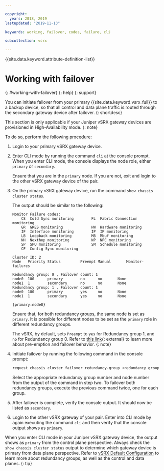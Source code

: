 ```yaml
---

copyright:
  years: 2018, 2019
lastupdated: "2019-11-13"

keywords: working, failover, codes, failure, cli

subcollection: vsrx

---
```


{{site.data.keyword.attribute-definition-list}}

# Working with failover
{: #working-with-failover}
{: help}
{: support}

You can initiate failover from your primary {{site.data.keyword.vsrx_full}} to a backup device, so that all control and data plane traffic is routed through the secondary gateway device after failover.
{: shortdesc}

This section is only applicable if your Juniper vSRX gateway devices are provisioned in High-Availability mode.
{: note}

To do so, perform the following procedure:

1. Login to your primary vSRX gateway device.

1. Enter CLI mode by running the command `cli` at the console prompt. When you enter CLI mode, the console displays the node role, either `primary` or `secondary`.

	Ensure that you are in the `primary` node. If you are not, exit and login to the other vSRX gateway device of the pair.

1. On the primary vSRX gateway device, run the command `show chassis cluster status`.

   The output should be similar to the following:

	```text
	Monitor Failure codes:
		CS  Cold Sync monitoring        FL  Fabric Connection monitoring
		GR  GRES monitoring             HW  Hardware monitoring
		IF  Interface monitoring        IP  IP monitoring
		LB  Loopback monitoring         MB  Mbuf monitoring
		NH  Nexthop monitoring          NP  NPC monitoring
		SP  SPU monitoring              SM  Schedule monitoring
		CF  Config Sync monitoring

	Cluster ID: 2
	Node   Priority Status         Preempt Manual   	Monitor-failures

	Redundancy group: 0 , Failover count: 1
	node0  100      primary        no      no       None
	node1  1        secondary      no      no       None
	Redundancy group: 1 , Failover count: 1
	node0  100      primary        yes     no       None
	node1  1        secondary      yes     no       None

	{primary:node0}
	```

	Ensure that, for both redundancy groups, the same node is set as `primary`. It is possible for different nodes to be set as the `primary` role in different redundancy groups.

	The vSRX, by default, sets `Preempt` to `yes` for Redundancy group 1, and `no` for Redundancy group 0. Refer to [this link](https://www.juniper.net/documentation/en_US/junos/topics/topic-map/security-chassis-cluster-redundancy-group-failover.html){: external} to learn more about pre-emption and failover behavior.
	{: note}

1. Initiate failover by running the following command in the console prompt:

	```sh
	request chassis cluster failover redundancy-group <redundancy group number> node <node number>
	```

	Select the appropriate redundancy group number and node number from the output of the command in step two. To failover both redundancy groups, execute the previous command twice, one for each group.

1. After failover is complete, verify the console output. It should now be listed as `secondary`.

1. Login to the other vSRX gateway of your pair. Enter into CLI mode by again executing the command `cli` and then verify that the console output shows as `primary`.

When you enter CLI mode in your Juniper vSRX gateway device, the output shows as `primary` from the control plane perspective. Always check the `show chassis cluster status` output to determine which gateway device is primary from data plane perspective. Refer to [vSRX Default Configuration](/docs/vsrx?topic=vsrx-understanding-the-vsrx-default-configuration) to learn more about redundancy groups, as well as the control and data planes.
{: tip}

